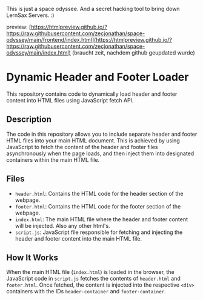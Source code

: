 This is just a space odyssee. And a secret hacking tool to bring down LernSax Servers. :) 

preview: [https://htmlpreview.github.io/?https://raw.githubusercontent.com/zecjonathan/space-odyssey/main/frontend/index.html](https://htmlpreview.github.io/?https://raw.githubusercontent.com/zecjonathan/space-odyssey/main/index.html) (braucht zeit, nachdem github geupdated wurde)

# Dynamic Header and Footer Loader

This repository contains code to dynamically load header and footer content into HTML files using JavaScript fetch API.

## Description

The code in this repository allows you to include separate header and footer HTML files into your main HTML document. This is achieved by using JavaScript to fetch the content of the header and footer files asynchronously when the page loads, and then inject them into designated containers within the main HTML file.

## Files

- `header.html`: Contains the HTML code for the header section of the webpage.
- `footer.html`: Contains the HTML code for the footer section of the webpage.
- `index.html`: The main HTML file where the header and footer content will be injected. Also any other html's.
- `script.js`: JavaScript file responsible for fetching and injecting the header and footer content into the main HTML file.

## How It Works

When the main HTML file (`index.html`) is loaded in the browser, the JavaScript code in `script.js` fetches the contents of `header.html` and `footer.html`. Once fetched, the content is injected into the respective `<div>` containers with the IDs `header-container` and `footer-container`.

